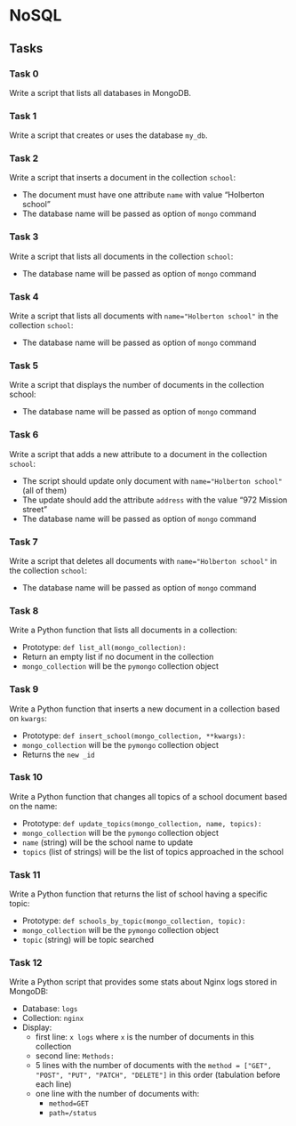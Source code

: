# NoSQL

## Tasks

### Task 0
Write a script that lists all databases in MongoDB.

### Task 1
Write a script that creates or uses the database `my_db`.

### Task 2
Write a script that inserts a document in the collection `school`:
- The document must have one attribute `name` with value “Holberton school”
- The database name will be passed as option of `mongo` command

### Task 3
Write a script that lists all documents in the collection `school`:
- The database name will be passed as option of `mongo` command

### Task 4
Write a script that lists all documents with `name="Holberton school"` in the collection `school`:
- The database name will be passed as option of `mongo` command

### Task 5
Write a script that displays the number of documents in the collection school:
- The database name will be passed as option of `mongo` command

### Task 6
Write a script that adds a new attribute to a document in the collection `school`:
- The script should update only document with `name="Holberton school"` (all of them)
- The update should add the attribute `address` with the value “972 Mission street”
- The database name will be passed as option of `mongo` command

### Task 7
Write a script that deletes all documents with `name="Holberton school"` in the collection `school`:
- The database name will be passed as option of `mongo` command

### Task 8
Write a Python function that lists all documents in a collection:
- Prototype: `def list_all(mongo_collection):`
- Return an empty list if no document in the collection
- `mongo_collection` will be the `pymongo` collection object

### Task 9
Write a Python function that inserts a new document in a collection based on `kwargs`:
- Prototype: `def insert_school(mongo_collection, **kwargs):`
- `mongo_collection` will be the `pymongo` collection object
- Returns the `new _id`

### Task 10
Write a Python function that changes all topics of a school document based on the name:
- Prototype: `def update_topics(mongo_collection, name, topics):`
- `mongo_collection` will be the `pymongo` collection object
- `name` (string) will be the school name to update
- `topics` (list of strings) will be the list of topics approached in the school

### Task 11
Write a Python function that returns the list of school having a specific topic:
- Prototype: `def schools_by_topic(mongo_collection, topic):`
- `mongo_collection` will be the `pymongo` collection object
- `topic` (string) will be topic searched

### Task 12
Write a Python script that provides some stats about Nginx logs stored in MongoDB:
- Database: `logs`
- Collection: `nginx`
- Display:
	- first line: `x logs` where `x` is the number of documents in this collection
	- second line: `Methods:`
	- 5 lines with the number of documents with the `method = ["GET", "POST", "PUT", "PATCH", "DELETE"]` in this order (tabulation before each line)
	- one line with the number of documents with:
		- `method=GET`
		- `path=/status`
